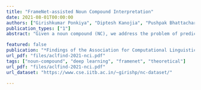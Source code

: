 ```yaml
---
title: "FrameNet-assisted Noun Compound Interpretation"
date: 2021-08-01T00:00:00
authors: ["Girishkumar Ponkiya", "Diptesh Kanojia", "Pushpak Bhattacharyya", "Girish Palshikar"]
publication_types: ["1"]
abstract: "Given a noun compound (NC), we address the problem of predicting the appropriate semantic label linking the constituents of the NC. This problem is called Noun Compound Interpretation (NCI). We use FrameNet as a semantic label repository. For example, given the noun compound (board approval), we predict the frame (DENY OR GRANT PERMISSION, as per FrameNet) as appropriate and the semantic role of the modifier word (AUTHORITY) as the semantic label linking board and approval; the resulting label is DENY OR GRANT PERMISSION:AUTHORITY. Our semantic label repository is very large (≈11k labels) compared to the NC data available for training (approx 1900). Thus, learning in this case, especially for unseen semantic labels, is hard. We propose to solve this problem by predicting semantic labels in a continuous label embedding space, which is novel. This embedding space is created by learning label embeddings using the FrameNet data. The embeddings are then used to train two separate models – one for predicting Frames and the other for FEs. As the label embedding space captures the semantics of the labels, using these embeddings enables generalizing well on unseen labels, thus achieving zero-shot learning. Our preliminary investigations show that the proposed approach performs well for unseen labels, achieving 5% and 2% points improvements over baselines for the frame and FE prediction, respectively. The study shows the promise of the use of continuous space embeddings for noun compound interpretation and points to the need for further investigation."

featured: false
publication: "*Findings of the Association for Computational Linguistics: ACL-IJCNLP 2021*"
url_pdf: "files/aclfind-2021-nci.pdf"
tags: ["noun-compound", "deep learning", "framenet", "theoretical"]
url_pdf: "files/aclfind-2021-nci.pdf"
url_dataset: "https://www.cse.iitb.ac.in/~girishp/nc-dataset/"

---
```


